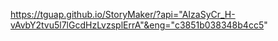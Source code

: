 https://tguap.github.io/StoryMaker/?api="AIzaSyCr_H-vAvbY2tvu5l7lGcdHzLvzsplErrA"&eng="c3851b038348b4cc5"
